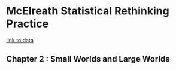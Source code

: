 # McElreath Statistical Rethinking Practice

[link to data ](https://github.com/rmcelreath/rethinking/tree/master/data)


## Chapter 2 : Small Worlds and Large Worlds


